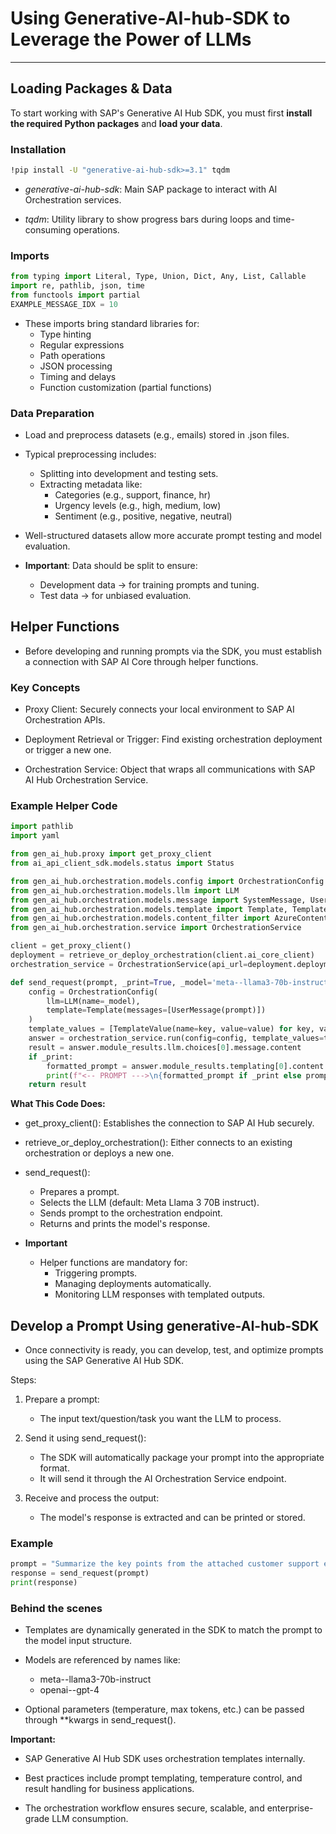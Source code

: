 # Using Generative-AI-hub-SDK to Leverage the Power of LLMs

---

## Loading Packages & Data

To start working with SAP's Generative AI Hub SDK, you must first **install the required Python packages** and **load your data**.

### Installation

```bash
!pip install -U "generative-ai-hub-sdk>=3.1" tqdm
```

- *generative-ai-hub-sdk*: Main SAP package to interact with AI Orchestration services.

- *tqdm*: Utility library to show progress bars during loops and time-consuming operations.

### Imports

```python
from typing import Literal, Type, Union, Dict, Any, List, Callable
import re, pathlib, json, time
from functools import partial
EXAMPLE_MESSAGE_IDX = 10
```

- These imports bring standard libraries for:
  - Type hinting
  - Regular expressions
  - Path operations
  - JSON processing
  - Timing and delays
  - Function customization (partial functions)

### Data Preparation

- Load and preprocess datasets (e.g., emails) stored in .json files.

- Typical preprocessing includes:
  - Splitting into development and testing sets.
  - Extracting metadata like:
    - Categories (e.g., support, finance, hr)
    - Urgency levels (e.g., high, medium, low)
    - Sentiment (e.g., positive, negative, neutral)

- Well-structured datasets allow more accurate prompt testing and model evaluation.

- **Important**: Data should be split to ensure:
  - Development data → for training prompts and tuning.
  - Test data → for unbiased evaluation.

## Helper Functions

- Before developing and running prompts via the SDK, you must establish a connection with SAP AI Core through helper functions.

### Key Concepts

- Proxy Client: Securely connects your local environment to SAP AI Orchestration APIs.

- Deployment Retrieval or Trigger: Find existing orchestration deployment or trigger a new one.

- Orchestration Service: Object that wraps all communications with SAP AI Hub Orchestration Service.

### Example Helper Code

```python
import pathlib
import yaml

from gen_ai_hub.proxy import get_proxy_client
from ai_api_client_sdk.models.status import Status

from gen_ai_hub.orchestration.models.config import OrchestrationConfig
from gen_ai_hub.orchestration.models.llm import LLM
from gen_ai_hub.orchestration.models.message import SystemMessage, UserMessage
from gen_ai_hub.orchestration.models.template import Template, TemplateValue
from gen_ai_hub.orchestration.models.content_filter import AzureContentFilter
from gen_ai_hub.orchestration.service import OrchestrationService

client = get_proxy_client()
deployment = retrieve_or_deploy_orchestration(client.ai_core_client)
orchestration_service = OrchestrationService(api_url=deployment.deployment_url, proxy_client=client)

def send_request(prompt, _print=True, _model='meta--llama3-70b-instruct', **kwargs):
    config = OrchestrationConfig(
        llm=LLM(name=_model),
        template=Template(messages=[UserMessage(prompt)])
    )
    template_values = [TemplateValue(name=key, value=value) for key, value in kwargs.items()]
    answer = orchestration_service.run(config=config, template_values=template_values)
    result = answer.module_results.llm.choices[0].message.content
    if _print:
        formatted_prompt = answer.module_results.templating[0].content
        print(f"<-- PROMPT --->\n{formatted_prompt if _print else prompt}\n<--- RESPONSE --->\n{result}")   
    return result
```

**What This Code Does:**

- get_proxy_client(): Establishes the connection to SAP AI Hub securely.

- retrieve_or_deploy_orchestration(): Either connects to an existing orchestration or deploys a new one.

- send_request():
  - Prepares a prompt.
  - Selects the LLM (default: Meta Llama 3 70B instruct).
  - Sends prompt to the orchestration endpoint.
  - Returns and prints the model's response.

- **Important**
  - Helper functions are mandatory for:
    - Triggering prompts.
    - Managing deployments automatically.
    - Monitoring LLM responses with templated outputs.

## Develop a Prompt Using generative-AI-hub-SDK

- Once connectivity is ready, you can develop, test, and optimize prompts using the SAP Generative AI Hub SDK.

Steps:

1. Prepare a prompt:
    - The input text/question/task you want the LLM to process.

2. Send it using send_request():
    - The SDK will automatically package your prompt into the appropriate format.
    - It will send it through the AI Orchestration Service endpoint.

3. Receive and process the output:
    - The model's response is extracted and can be printed or stored.

### Example

```python
prompt = "Summarize the key points from the attached customer support email regarding delivery delays."
response = send_request(prompt)
print(response)
```

### Behind the scenes

- Templates are dynamically generated in the SDK to match the prompt to the model input structure.

- Models are referenced by names like:
  - meta--llama3-70b-instruct
  - openai--gpt-4

- Optional parameters (temperature, max tokens, etc.) can be passed through **kwargs in send_request().

**Important:**

- SAP Generative AI Hub SDK uses orchestration templates internally.

- Best practices include prompt templating, temperature control, and result handling for business applications.

- The orchestration workflow ensures secure, scalable, and enterprise-grade LLM consumption.
